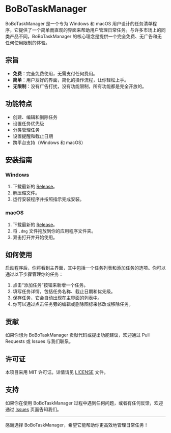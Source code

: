 # BoBoTaskManager

BoBoTaskManager 是一个专为 Windows 和 macOS 用户设计的任务清单程序，它提供了一个简单而直观的界面来帮助用户管理日常任务。与许多市场上的同类产品不同，BoBoTaskManager 的核心理念是提供一个完全免费、无广告和无任何使用限制的体验。

## 宗旨

- **免费**：完全免费使用，无需支付任何费用。
- **简单**：用户友好的界面，简化的操作流程，让你轻松上手。
- **无限制**：没有广告打扰，没有功能限制，所有功能都是完全开放的。

## 功能特点

- 创建、编辑和删除任务
- 设置任务优先级
- 分类管理任务
- 设置提醒和截止日期
- 跨平台支持（Windows 和 macOS）

## 安装指南

### Windows

1. 下载最新的 [Release](https://github.com/AiBoBoMaker/BoBoTaskManager/releases)。
2. 解压缩文件。
3. 运行安装程序并按照指示完成安装。

### macOS

1. 下载最新的 [Release](https://github.com/AiBoBoMaker/BoBoTaskManager/releases)。
2. 将 `.dmg` 文件拖放到你的应用程序文件夹。
3. 双击打开并开始使用。

## 如何使用

启动程序后，你将看到主界面，其中包括一个任务列表和添加任务的选项。你可以通过以下步骤管理你的任务：

1. 点击“添加任务”按钮来新增一个任务。
2. 填写任务详情，包括任务名称、截止日期和优先级。
3. 保存任务，它会自动出现在主界面的列表中。
4. 你可以通过点击任务旁的编辑或删除图标来修改或移除任务。

## 贡献

如果你想为 BoBoTaskManager 贡献代码或提出功能建议，欢迎通过 Pull Requests 或 Issues 与我们联系。

## 许可证

本项目采用 MIT 许可证。详情请见 [LICENSE](LICENSE) 文件。

## 支持

如果你在使用 BoBoTaskManager 过程中遇到任何问题，或者有任何反馈，欢迎通过 [Issues](https://github.com/AiBoBoMaker/BoBoTaskManager/issues) 页面告知我们。

---

感谢选择 BoBoTaskManager，希望它能帮助你更高效地管理日常任务！
